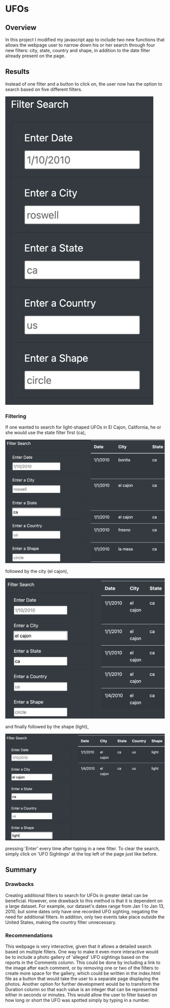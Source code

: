 # UFOs

## Overview
In this project I modified my javascript app to include two new functions that allows the webpage user to narrow down his or her search through four new filters: city, state, country and shape, in addition to the date filter already present on the page.

## Results
Instead of one filter and a button to click on, the user now has the option to search based on five different filters.  

![initial filter](https://github.com/MaxV6ft4/UFOs/blob/main/screenshots/Initial_filter.png)

### Filtering
If one wanted to search for light-shaped UFOs in El Cajon, California, he or she would use the state filter first (ca), 

![state filter](https://github.com/MaxV6ft4/UFOs/blob/main/screenshots/state_filter.png)

followed by the city (el cajon), 

![city filter](https://github.com/MaxV6ft4/UFOs/blob/main/screenshots/city_filter.png)

and finally followed by the shape (light), 

![shape filter](https://github.com/MaxV6ft4/UFOs/blob/main/screenshots/shape_filter.png)

pressing 'Enter' every time after typing in a new filter.  To clear the search, simply click on 'UFO Sightings' at the top left of the page just like before.

## Summary

### Drawbacks
Creating additional filters to search for UFOs in greater detail can be beneficial.  However, one drawback to this method is that it is dependent on a large dataset.  For example, our dataset's dates range from Jan 1 to Jan 13, 2010, but some dates only have one recorded UFO sighting, negating the need for additional filters.  In addition, only two events take place outside the United States, making the country filter unnecessary.

### Recommendations
This webpage is very interactive, given that it allows a detailed search based on multiple filters.  One way to make it even more interactive would be to include a photo gallery of 'alleged' UFO sightings based on the reports in the Comments column.  This could be done by including a link to the image after each comment, or by removing one or two of the filters to create more space for the gallery, which could be written in the index.html file as a button that would take the user to a separate page displaying the photos.  Another option for further development would be to transform the Duration column so that each value is an integer that can be represented either in seconds or minutes.  This would allow the user to filter based on how long or short the UFO was spotted simply by typing in a number.
